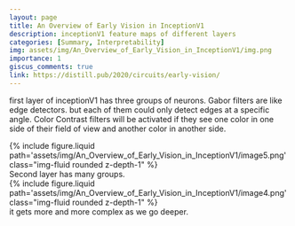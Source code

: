 ```yaml
---
layout: page
title: An Overview of Early Vision in InceptionV1
description: inceptionV1 feature maps of different layers
categories: [Summary, Interpretability]
img: assets/img/An_Overview_of_Early_Vision_in_InceptionV1/img.png 
importance: 1
giscus_comments: true
link: https://distill.pub/2020/circuits/early-vision/
---
```




first layer of inceptionV1 has three groups of neurons.
Gabor filters are like edge detectors. but each of them could only detect edges at a specific angle. 
Color Contrast filters will be activated if they see one color in one side of their field of view and another color in another side. 
<div class="row">
        <div class="col-sm mt-3 mt-md-0">
            {% include figure.liquid path='assets/img/An_Overview_of_Early_Vision_in_InceptionV1/image5.png' class="img-fluid rounded z-depth-1" %}
        </div>
    </div>
Second layer has many groups. 
<div class="row">
        <div class="col-sm mt-3 mt-md-0">
            {% include figure.liquid path='assets/img/An_Overview_of_Early_Vision_in_InceptionV1/image4.png' class="img-fluid rounded z-depth-1" %}
        </div>
    </div>
it gets more and more complex as we go deeper. 
